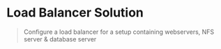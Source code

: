 # Load Balancer Solution
>Configure a load balancer for a setup containing webservers, NFS server &amp; database server
